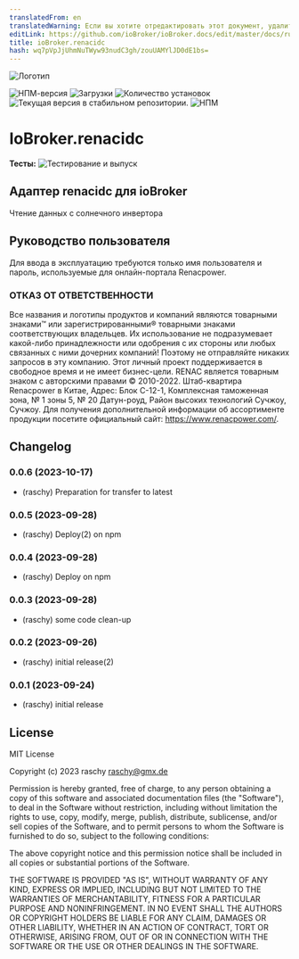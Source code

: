 ```yaml
---
translatedFrom: en
translatedWarning: Если вы хотите отредактировать этот документ, удалите поле «translatedFrom», в противном случае этот документ будет снова автоматически переведен
editLink: https://github.com/ioBroker/ioBroker.docs/edit/master/docs/ru/adapterref/iobroker.renacidc/README.md
title: ioBroker.renacidc
hash: wq7pVpJjUhmNuTWyw93nudC3gh/zouUAMYlJD0dE1bs=
---
```

![Логотип](../../../en/adapterref/iobroker.renacidc/admin/renacidc.png)

![НПМ-версия](https://img.shields.io/npm/v/iobroker.renacidc.svg)
![Загрузки](https://img.shields.io/npm/dm/iobroker.renacidc.svg)
![Количество установок](https://iobroker.live/badges/renacidc-installed.svg)
![Текущая версия в стабильном репозитории.](https://iobroker.live/badges/renacidc-stable.svg)
![НПМ](https://nodei.co/npm/iobroker.renacidc.png?downloads=true)

# IoBroker.renacidc
**Тесты:** ![Тестирование и выпуск](https://github.com/raschy/ioBroker.renacidc/workflows/Test%20and%20Release/badge.svg)

## Адаптер renacidc для ioBroker
Чтение данных с солнечного инвертора

## Руководство пользователя
Для ввода в эксплуатацию требуются только имя пользователя и пароль, используемые для онлайн-портала Renacpower.

### ОТКАЗ ОТ ОТВЕТСТВЕННОСТИ
Все названия и логотипы продуктов и компаний являются товарными знаками™ или зарегистрированными® товарными знаками соответствующих владельцев. Их использование не подразумевает какой-либо принадлежности или одобрения с их стороны или любых связанных с ними дочерних компаний! Поэтому не отправляйте никаких запросов в эту компанию.
Этот личный проект поддерживается в свободное время и не имеет бизнес-цели. RENAC является товарным знаком с авторскими правами © 2010-2022. Штаб-квартира Renacpower в Китае, Адрес: Блок C-12-1, Комплексная таможенная зона, № 1 зоны 5, № 20 Датун-роуд, Район высоких технологий Сучжоу, Сучжоу.
Для получения дополнительной информации об ассортименте продукции посетите официальный сайт: https://www.renacpower.com/.

## Changelog
<!--
	Placeholder for the next version (at the beginning of the line):
	### **WORK IN PROGRESS**
-->
### 0.0.6 (2023-10-17)
* (raschy) Preparation for transfer to latest

### 0.0.5 (2023-09-28)
* (raschy) Deploy(2) on npm

### 0.0.4 (2023-09-28)
* (raschy) Deploy on npm

### 0.0.3 (2023-09-28)
* (raschy) some code clean-up

### 0.0.2 (2023-09-26)
* (raschy) initial release(2)

### 0.0.1 (2023-09-24)
* (raschy) initial release

## License
MIT License

Copyright (c) 2023 raschy <raschy@gmx.de>

Permission is hereby granted, free of charge, to any person obtaining a copy
of this software and associated documentation files (the "Software"), to deal
in the Software without restriction, including without limitation the rights
to use, copy, modify, merge, publish, distribute, sublicense, and/or sell
copies of the Software, and to permit persons to whom the Software is
furnished to do so, subject to the following conditions:

The above copyright notice and this permission notice shall be included in all
copies or substantial portions of the Software.

THE SOFTWARE IS PROVIDED "AS IS", WITHOUT WARRANTY OF ANY KIND, EXPRESS OR
IMPLIED, INCLUDING BUT NOT LIMITED TO THE WARRANTIES OF MERCHANTABILITY,
FITNESS FOR A PARTICULAR PURPOSE AND NONINFRINGEMENT. IN NO EVENT SHALL THE
AUTHORS OR COPYRIGHT HOLDERS BE LIABLE FOR ANY CLAIM, DAMAGES OR OTHER
LIABILITY, WHETHER IN AN ACTION OF CONTRACT, TORT OR OTHERWISE, ARISING FROM,
OUT OF OR IN CONNECTION WITH THE SOFTWARE OR THE USE OR OTHER DEALINGS IN THE
SOFTWARE.
